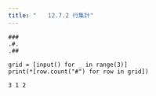 ```yaml
---
title: "　　12.7.2 行集計"
---
```


```text:入力
###
.#.
.##
```

```python:サンプルコード
grid = [input() for _ in range(3)]
print(*[row.count("#") for row in grid])
```

```text:実行結果
3 1 2
```